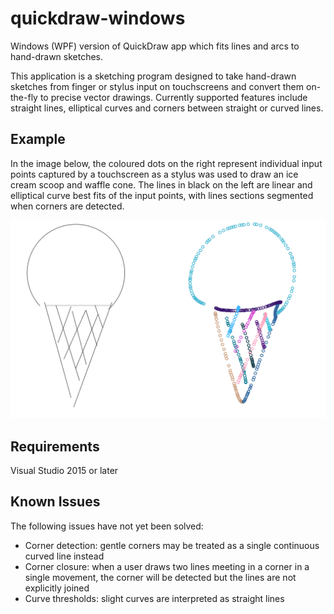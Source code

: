 # quickdraw-windows
Windows (WPF) version of QuickDraw app which fits lines and arcs to hand-drawn sketches.

This application is a sketching program designed to take hand-drawn sketches from finger or stylus input on touchscreens and convert them on-the-fly to precise vector drawings. Currently supported features include straight lines, elliptical curves and corners between straight or curved lines. 

## Example
In the image below, the coloured dots on the right represent individual input points captured by a touchscreen as a stylus was used to draw an ice cream scoop and waffle cone. The lines in black on the left are linear and elliptical curve best fits of the input points, with lines sections segmented when corners are detected. 

![Alt text](IceCreamSketch.PNG?raw=true "Converted Sketch")

## Requirements
Visual Studio 2015 or later

## Known Issues
The following issues have not yet been solved:
* Corner detection: gentle corners may be treated as a single continuous curved line instead
* Corner closure: when a user draws two lines meeting in a corner in a single movement, the corner will be detected but the lines are not explicitly joined
* Curve thresholds: slight curves are interpreted as straight lines

